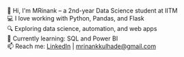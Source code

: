 👋 Hi, I'm MRinank – a 2nd-year Data Science student at IITM  
💻 I love working with Python, Pandas, and Flask  
🔍 Exploring data science, automation, and web apps  
🌱 Currently learning: SQL and Power BI  
📫 Reach me: [LinkedIn](https://www.linkedin.com/in/Mrinank-kumar) | mrinankkulhade@gmail.com

<!---
MrinankKumar/MrinankKumar is a ✨ special ✨ repository because its `README.md` (this file) appears on your GitHub profile.
You can click the Preview link to take a look at your changes.
--->
